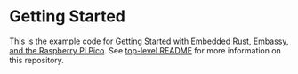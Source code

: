 # Getting Started

This is the example code for
[Getting Started with Embedded Rust, Embassy, and the Raspberry Pi Pico](https://www.hannobraun.com/getting-started/).
See [top-level README](../README.md) for more information on this repository.
